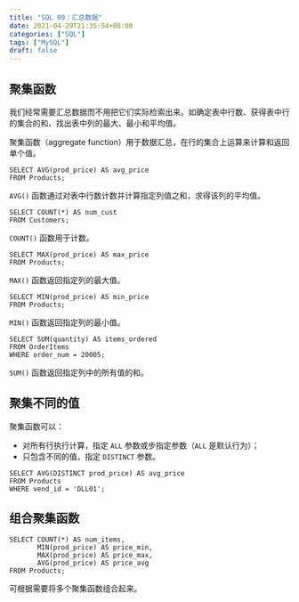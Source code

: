 ```yaml
---
title: "SQL 09：汇总数据"
date: 2021-04-29T21:35:54+08:00
categories: ["SQL"]
tags: ["MySQL"]
draft: false
---
```


## 聚集函数

我们经常需要汇总数据而不用把它们实际检索出来。如确定表中行数、获得表中行的集合的和、找出表中列的最大、最小和平均值。

聚集函数（aggregate function）用于数据汇总，在行的集合上运算来计算和返回单个值。

<!--more-->

```mysql
SELECT AVG(prod_price) AS avg_price
FROM Products;
```

`AVG()` 函数通过对表中行数计数并计算指定列值之和，求得该列的平均值。

```mysql
SELECT COUNT(*) AS num_cust
FROM Customers;
```

`COUNT()` 函数用于计数。

```mysql
SELECT MAX(prod_price) AS max_price
FROM Products;
```

`MAX()` 函数返回指定列的最大值。

```mysql
SELECT MIN(prod_price) AS min_price
FROM Products;
```

`MIN()` 函数返回指定列的最小值。

```mysql
SELECT SUM(quantity) AS items_ordered
FROM OrderItems
WHERE order_num = 20005;
```

`SUM()` 函数返回指定列中的所有值的和。

## 聚集不同的值

聚集函数可以：

- 对所有行执行计算，指定 `ALL` 参数或步指定参数（`ALL` 是默认行为）；
- 只包含不同的值，指定 `DISTINCT` 参数。

```mysql
SELECT AVG(DISTINCT prod_price) AS avg_price
FROM Products
WHERE vend_id = 'DLL01';
```

## 组合聚集函数

```mysql
SELECT COUNT(*) AS num_items,
       MIN(prod_price) AS price_min,
       MAX(prod_price) AS price_max,
       AVG(prod_price) AS price_avg
FROM Products;
```

可根据需要将多个聚集函数组合起来。